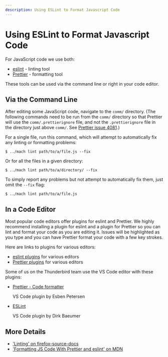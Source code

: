 ```yaml
---
description: Using ESLint to Format Javascript Code
---
```


# Using ESLint to Format Javascript Code

For JavaScript code we use both:

* [eslint](https://eslint.org/) - linting tool
* [Prettier](https://prettier.io/) - formatting tool

These tools can be used via the command line or right in your code editor.

## Via the Command Line

After editing some JavaScript code, navigate to the `comm/` directory. \(The following commands need to be run from the `comm/` directory so that Prettier will use the `comm/.prettierignore` file, and not the `.prettierignore` file in the directory just above `comm/`. See [Prettier issue 4081](https://github.com/prettier/prettier/issues/4081).\)

For a single file, run this command, which will attempt to automatically fix any linting or formatting problems:

```text
$ ../mach lint path/to/a/file.js --fix
```

Or for all the files in a given directory:

```text
$ ../mach lint path/to/a/directory/ --fix
```

To simply report any problems but not attempt to automatically fix them, just omit the `--fix` flag:

```text
$ ../mach lint path/to/a/file.js
```

## In a Code Editor

Most popular code editors offer plugins for eslint and Prettier. We highly recommend installing a plugin for eslint and a plugin for Prettier so you can lint and format your code as you are editing it. Issues will be highlighted as you type and you can have Prettier format your code with a few key strokes.

Here are links to plugins for various editors:

* [eslint plugins](https://eslint.org/docs/user-guide/integrations) for various editors
* [Prettier plugins](https://prettier.io/) for various editors

Some of us on the Thunderbird team use the VS Code editor with these plugins:

* [Prettier - Code formatter](https://marketplace.visualstudio.com/items?itemName=esbenp.prettier-vscode)

  VS Code plugin by Esben Petersen

* [ESLint](https://marketplace.visualstudio.com/items?itemName=dbaeumer.vscode-eslint)

  VS Code plugin by Dirk Baeumer
  
## More Details

* ['Linting' on firefox-source-docs](https://firefox-source-docs.mozilla.org/tools/lint/index.html)
* ['Formatting JS Code With Prettier and eslint' on MDN](https://developer.mozilla.org/en-US/docs/Mozilla/Developer_guide/Coding_Style/Formatting_JS_Code_With_Prettier_and_eslint)

